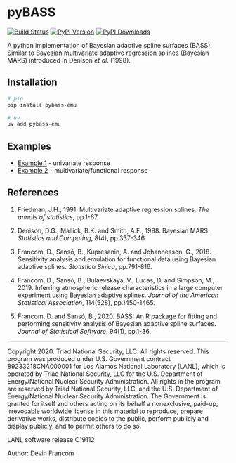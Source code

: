 # pyBASS
[![Build Status][build-status-img]](https://github.com/lanl/pyBASS/actions)
[![PyPI Version][pypi-version]](https://pypi.org/project/pybass-emu/)
[![PyPI Downloads][monthly-downloads]](https://pypistats.org/packages/pybass-emu)

A python implementation of Bayesian adaptive spline surfaces (BASS).  Similar
to Bayesian multivariate adaptive regression splines (Bayesian MARS) introduced
in Denison _et al_. (1998).

## Installation
```bash
# pip
pip install pybass-emu

# uv
uv add pybass-emu
```

## Examples
* [Example 1][ex1] - univariate response
* [Example 2][ex2] - multivariate/functional response


## References
1. Friedman, J.H., 1991. Multivariate adaptive regression splines. _The annals of statistics_, pp.1-67.

2. Denison, D.G., Mallick, B.K. and Smith, A.F., 1998. Bayesian MARS. _Statistics and Computing_, 8(4), pp.337-346.

3. Francom, D., Sansó, B., Kupresanin, A. and Johannesson, G., 2018. Sensitivity analysis and emulation for functional data using Bayesian adaptive splines. _Statistica Sinica_, pp.791-816.

4. Francom, D., Sansó, B., Bulaevskaya, V., Lucas, D. and Simpson, M., 2019. Inferring atmospheric release characteristics in a large computer experiment using Bayesian adaptive splines. _Journal of the American Statistical Association_, 114(528), pp.1450-1465.

5. Francom, D. and Sansó, B., 2020. BASS: An R package for fitting and performing sensitivity analysis of Bayesian adaptive spline surfaces. _Journal of Statistical Software_, 94(1), pp.1-36.



************

Copyright 2020. Triad National Security, LLC. All rights reserved.
This program was produced under U.S. Government contract 89233218CNA000001 for Los Alamos
National Laboratory (LANL), which is operated by Triad National Security, LLC for the U.S.
Department of Energy/National Nuclear Security Administration. All rights in the program are
reserved by Triad National Security, LLC, and the U.S. Department of Energy/National Nuclear
Security Administration. The Government is granted for itself and others acting on its behalf a
nonexclusive, paid-up, irrevocable worldwide license in this material to reproduce, prepare
derivative works, distribute copies to the public, perform publicly and display publicly, and to permit
others to do so.

LANL software release C19112

Author: Devin Francom

[build-status-img]: https://github.com/lanl/pyBASS/workflows/Build/badge.svg
[pypi-version]: https://img.shields.io/pypi/v/pybass-emu?style=flat-square&label=PyPI
[monthly-downloads]: https://img.shields.io/pypi/dm/pybass-emu?style=flat-square&label=Downloads&color=blue
[ex1]: https://github.com/lanl/pyBASS/blob/main/examples/ex1.md
[ex2]: https://github.com/lanl/pyBASS/blob/main/examples/ex2.md

